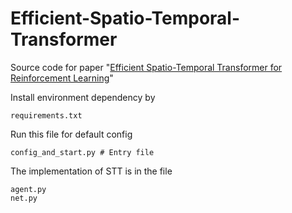 # Efficient-Spatio-Temporal-Transformer
Source code for paper "[Efficient  Spatio-Temporal  Transformer  for  Reinforcement  Learning](https://ieeexplore.ieee.org/document/9807399)"

Install environment dependency by
```
requirements.txt 
```

Run this file for default config
```
config_and_start.py # Entry file
```
The implementation of STT is in the file
```
agent.py
net.py
```
